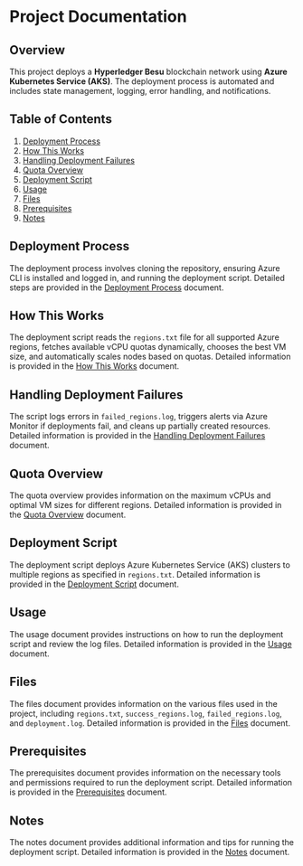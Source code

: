 # Project Documentation

## Overview
This project deploys a **Hyperledger Besu** blockchain network using **Azure Kubernetes Service (AKS)**. The deployment process is automated and includes state management, logging, error handling, and notifications.

## Table of Contents
1. [Deployment Process](deployment_process.md)
2. [How This Works](how_this_works.md)
3. [Handling Deployment Failures](handling_deployment_failures.md)
4. [Quota Overview](quota_overview.md)
5. [Deployment Script](deployment_script.md)
6. [Usage](usage.md)
7. [Files](files.md)
8. [Prerequisites](prerequisites.md)
9. [Notes](notes.md)

## Deployment Process
The deployment process involves cloning the repository, ensuring Azure CLI is installed and logged in, and running the deployment script. Detailed steps are provided in the [Deployment Process](deployment_process.md) document.

## How This Works
The deployment script reads the `regions.txt` file for all supported Azure regions, fetches available vCPU quotas dynamically, chooses the best VM size, and automatically scales nodes based on quotas. Detailed information is provided in the [How This Works](how_this_works.md) document.

## Handling Deployment Failures
The script logs errors in `failed_regions.log`, triggers alerts via Azure Monitor if deployments fail, and cleans up partially created resources. Detailed information is provided in the [Handling Deployment Failures](handling_deployment_failures.md) document.

## Quota Overview
The quota overview provides information on the maximum vCPUs and optimal VM sizes for different regions. Detailed information is provided in the [Quota Overview](quota_overview.md) document.

## Deployment Script
The deployment script deploys Azure Kubernetes Service (AKS) clusters to multiple regions as specified in `regions.txt`. Detailed information is provided in the [Deployment Script](deployment_script.md) document.

## Usage
The usage document provides instructions on how to run the deployment script and review the log files. Detailed information is provided in the [Usage](usage.md) document.

## Files
The files document provides information on the various files used in the project, including `regions.txt`, `success_regions.log`, `failed_regions.log`, and `deployment.log`. Detailed information is provided in the [Files](files.md) document.

## Prerequisites
The prerequisites document provides information on the necessary tools and permissions required to run the deployment script. Detailed information is provided in the [Prerequisites](prerequisites.md) document.

## Notes
The notes document provides additional information and tips for running the deployment script. Detailed information is provided in the [Notes](notes.md) document.
